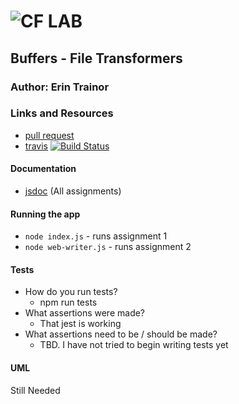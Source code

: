 ![CF](http://i.imgur.com/7v5ASc8.png) LAB
=================================================

## Buffers - File Transformers

### Author: Erin Trainor

### Links and Resources
* [pull request](http://xyz.com)
* [travis](https://www.travis-ci.com/401-advanced-javascript-401d29) [![Build Status](https://www.travis-ci.com/401-advanced-javascript-401d29/lab-04.svg?branch=master)](https://www.travis-ci.com/401-advanced-javascript-401d29/lab-04)
<!-- * [back-end](http://xyz.com) (when applicable)
* [front-end](http://xyz.com) (when applicable) -->

#### Documentation
<!-- * [swagger](http://xyz.com) (API assignments only) -->
* [jsdoc](docs/index.html) (All assignments)

<!-- ### Modules
#### `modulename.js`
##### Exported Values and Methods

###### `foo(thing) -> string`
Usage Notes or examples

###### `bar(array) -> array`
Usage Notes or examples -->

<!-- ### Setup
#### `.env` requirements
* `PORT` - Port Number
* `MONGODB_URI` - URL to the running mongo instance/db -->

#### Running the app
* `node index.js` - runs assignment 1
* `node web-writer.js` - runs assignment 2
<!-- * Endpoint: `/foo/bar/`
  * Returns a JSON object with abc in it.
* Endpoint: `/bing/zing/`
  * Returns a JSON object with xyz in it. -->
  
#### Tests
* How do you run tests?
  * npm run tests
* What assertions were made?
  * That jest is working
* What assertions need to be / should be made?
  * TBD. I have not tried to begin writing tests yet

#### UML
Still Needed
